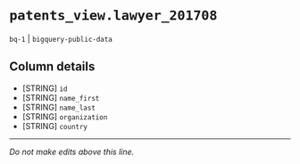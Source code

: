 # `patents_view.lawyer_201708`
`bq-1` | `bigquery-public-data`

## Column details
* [STRING]    `id`
* [STRING]    `name_first`
* [STRING]    `name_last`
* [STRING]    `organization`
* [STRING]    `country`

-------------------------------------------------------------------------------
*Do not make edits above this line.*
